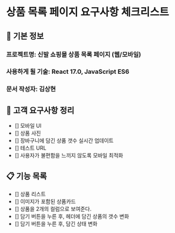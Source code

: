 # 상품 목록 페이지 요구사항 체크리스트

## 📌 기본 정보
### 프로젝트명: 신발 쇼핑몰 상품 목록 페이지 (웹/모바일)

### 사용하게 될 기술: React 17.0, JavaScript ES6

### 문서 작성자: 김상현

## 📝 고객 요구사항 정리
- [] 모바일 UI
- [] 상품 사진
- [] 장바구니에 담긴 상품 갯수 실시간 업데이트
- [] 테스트 URL
- [] 사용자가 불편함을 느끼지 않도록 모바일 최적화

## 📋 기능 목록
- [] 상품 리스트
- [] 이미지가 포함된 상품카드
- [] 상품을 2개의 컬럼으로 보여준다.
- [] 담기 버튼을 누른 후, 헤더에 담긴 상품의 갯수 변화
- [] 담기 버튼을 누른 후, 담긴 상태 변화